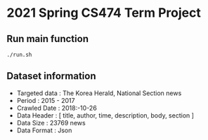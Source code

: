 # 2021 Spring CS474 Term Project

## Run main function
```
./run.sh
```

## Dataset information
- Targeted data : The Korea Herald, National Section news
- Period : 2015 - 2017
- Crawled Date : 2018:-10-26
- Data Header :  [ title, author, time, description, body, section ]
- Data Size : 23769 news
- Data Format : Json